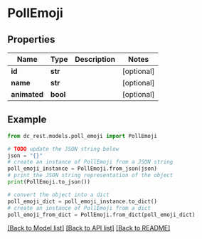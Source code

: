 # PollEmoji


## Properties

Name | Type | Description | Notes
------------ | ------------- | ------------- | -------------
**id** | **str** |  | [optional] 
**name** | **str** |  | [optional] 
**animated** | **bool** |  | [optional] 

## Example

```python
from dc_rest.models.poll_emoji import PollEmoji

# TODO update the JSON string below
json = "{}"
# create an instance of PollEmoji from a JSON string
poll_emoji_instance = PollEmoji.from_json(json)
# print the JSON string representation of the object
print(PollEmoji.to_json())

# convert the object into a dict
poll_emoji_dict = poll_emoji_instance.to_dict()
# create an instance of PollEmoji from a dict
poll_emoji_from_dict = PollEmoji.from_dict(poll_emoji_dict)
```
[[Back to Model list]](../README.md#documentation-for-models) [[Back to API list]](../README.md#documentation-for-api-endpoints) [[Back to README]](../README.md)



